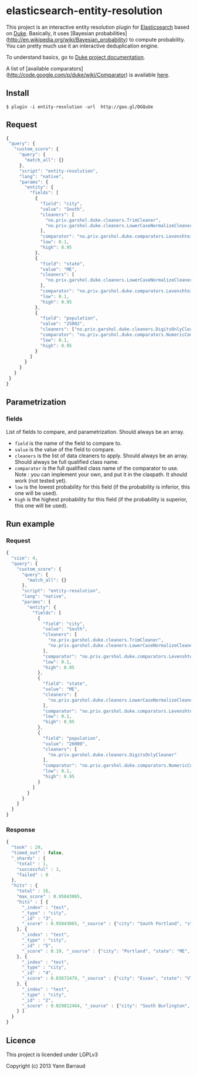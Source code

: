elasticsearch-entity-resolution
===================

This project is an interactive entity resolution plugin for [Elasticsearch](http://www.elasticsearch.org) based on [Duke](http://code.google.com/p/duke). Basically, it uses [Bayesian probabilities] (http://en.wikipedia.org/wiki/Bayesian_probability) to compute probability. You can pretty much use it an interactive deduplication engine.

To understand basics, go to [Duke project documentation](http://code.google.com/p/duke/wiki/XMLConfig).

A list of [available comparators] (http://code.google.com/p/duke/wiki/Comparator) is available [here](http://code.google.com/p/duke/wiki/Comparator).

## Install

``` 
$ plugin -i entity-resolution -url 	http://goo.gl/DGQuUe
```

## Request
 ```javascript
{
  "query": {
    "custom_score": {
      "query": {
        "match_all": {}
      },
      "script": "entity-resolution",
      "lang": "native",
      "params": {
        "entity": {
          "fields": [
            {
              "field": "city",
              "value": "South",
              "cleaners": [
                "no.priv.garshol.duke.cleaners.TrimCleaner",
                "no.priv.garshol.duke.cleaners.LowerCaseNormalizeCleaner"
              ],
              "comparator": "no.priv.garshol.duke.comparators.Levenshtein",
              "low": 0.1,
              "high": 0.95
            },
            {
              "field": "state",
              "value": "ME",
              "cleaners": [
                "no.priv.garshol.duke.cleaners.LowerCaseNormalizeCleaner"
              ],
              "comparator": "no.priv.garshol.duke.comparators.Levenshtein",
              "low": 0.1,
              "high": 0.95
            },
            {
              "field": "population",
              "value": "25002",
              "cleaners": ["no.priv.garshol.duke.cleaners.DigitsOnlyCleaner"],
              "comparator": "no.priv.garshol.duke.comparators.NumericComparator",
              "low": 0.1,
              "high": 0.95
            }
          ]
        }
      }
    }
  }
}
```

## Parametrization
### fields

List of fields to compare, and parametrization. Should always be an array.
* ```field``` is the name of the field to compare to.
* ```value``` is the value of the field to compare.
* ```cleaners``` is the list of data cleaners to apply. Should always be an array. Should always be full qualified class name.
* ```comparator``` is the full qualified class name of the comparator to use. Note : you can implement your own, and put it in the claspath. It should work (not tested yet).
* ```low``` is the lowest probability for this field (if the probability is inferior, this one will be used).
* ```high``` is the highest probability for this field (if the probability is superior, this one will be used).

## Run example

### Request

```javascript
{
  "size": 4,
  "query": {
    "custom_score": {
      "query": {
        "match_all": {}
      },
      "script": "entity-resolution",
      "lang": "native",
      "params": {
        "entity": {
          "fields": [
            {
              "field": "city",
              "value": "South",
              "cleaners": [
                "no.priv.garshol.duke.cleaners.TrimCleaner",
                "no.priv.garshol.duke.cleaners.LowerCaseNormalizeCleaner"
              ],
              "comparator": "no.priv.garshol.duke.comparators.Levenshtein",
              "low": 0.1,
              "high": 0.95
            },
            {
              "field": "state",
              "value": "ME",
              "cleaners": [
                "no.priv.garshol.duke.cleaners.LowerCaseNormalizeCleaner"
              ],
              "comparator": "no.priv.garshol.duke.comparators.Levenshtein",
              "low": 0.1,
              "high": 0.95
            },
            {
              "field": "population",
              "value": "26000",
              "cleaners": [
                "no.priv.garshol.duke.cleaners.DigitsOnlyCleaner"
              ],
              "comparator": "no.priv.garshol.duke.comparators.NumericComparator",
              "low": 0.1,
              "high": 0.95
            }
          ]
        }
      }
    }
  }
}
```

### Response

```javascript
{
  "took" : 29,
  "timed_out" : false,
  "_shards" : {
    "total" : 1,
    "successful" : 1,
    "failed" : 0
  },
  "hits" : {
    "total" : 16,
    "max_score" : 0.95843065,
    "hits" : [ {
      "_index" : "test",
      "_type" : "city",
      "_id" : "3",
      "_score" : 0.95843065, "_source" : {"city": "South Portland", "state": "ME", "population": 25002}
    }, {
      "_index" : "test",
      "_type" : "city",
      "_id" : "5",
      "_score" : 0.19, "_source" : {"city": "Portland", "state": "ME", "population": 66194}
    }, {
      "_index" : "test",
      "_type" : "city",
      "_id" : "4",
      "_score" : 0.03672479, "_source" : {"city": "Essex", "state": "VT", "population": 19587}
    }, {
      "_index" : "test",
      "_type" : "city",
      "_id" : "2",
      "_score" : 0.029812464, "_source" : {"city": "South Burlington", "state": "VT", "population": 17904}
    } ]
  }
}
```
## Licence 

This project is licended under LGPLv3

Copyright (c) 2013 Yann Barraud
